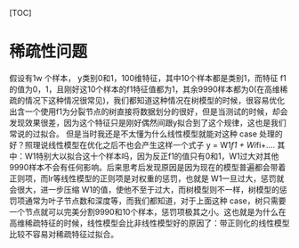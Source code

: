 [TOC]

# 稀疏性问题

假设有1w 个样本， y类别0和1，100维特征，其中10个样本都是类别1，而特征 f1的值为0，1，且刚好这10个样本的f1特征值都为1，其余9990样本都为0(在高维稀疏的情况下这种情况很常见)，我们都知道这种情况在树模型的时候，很容易优化出含一个使用f1为分裂节点的树直接将数据划分的很好，但是当测试的时候，却会发现效果很差，因为这个特征只是刚好偶然间跟y拟合到了这个规律，这也是我们常说的过拟合。
但是当时我还是不太懂为什么线性模型就能对这种 case 处理的好？照理说线性模型在优化之后不也会产生这样一个式子
y = W1*f1 + Wi*fi+….
其中：W1特别大以拟合这十个样本吗，因为反正f1的值只有0和1，W1过大对其他9990样本不会有任何影响。后来思考后发现原因是因为现在的模型普遍都会带着正则项，而lr等线性模型的正则项是对权重的惩罚，也就是 W1一旦过大，惩罚就会很大，进一步压缩 W1的值，使他不至于过大，而树模型则不一样，树模型的惩罚项通常为叶子节点数和深度等，而我们都知道，对于上面这种 case，树只需要一个节点就可以完美分割9990和10个样本，惩罚项极其之小。这也就是为什么在高维稀疏特征的时候，线性模型会比非线性模型好的原因了：带正则化的线性模型比较不容易对稀疏特征过拟合。
